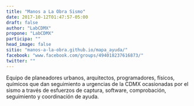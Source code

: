 ```yaml
---
title: "Manos a La Obra Sismo"
date: 2017-10-12T01:47:57-05:00
draft: false
author: "LabCDMX"
propone: "LabCDMX"
participa: ""
head_image: false
sitio: "manos-a-la-obra.github.io/mapa_ayuda/"
facebook: "www.facebook.com/groups/494018237616873/"
twitter: ""
---
```

Equipo de planeadores urbanos, arquitectos, programadores, físicos, químicos que dan seguimiento a urgencias de la CDMX ocasionadas por el sismo a través de esfuerzos de captura, software, comprobación, seguimiento y coordinación de ayuda.
